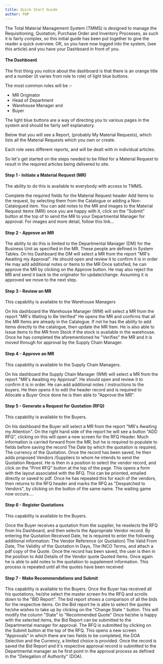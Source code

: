 ```yaml
---
title: Quick Start Guide
author: PAP
---
```


The Total Material Management System (TMMS) is designed to manage the Requisitioning, Quotation, Purchase Order and Inventory Processes, as such it is fairly complex, so this initial guide has been put together to give the reader a quick overview.
OK, so you have now logged into the system, (see this article) and you have your Dashboard in front of you.

#### The Dashboard

The first thing you notice about the dashboard is that there is an orange title and a number (it varies from role to role) of light blue buttons.

The most common roles will be :-

- MR Originator
- Head of Department
- Warehouse Manager and
- Buyer

The light blue buttons are a way of directing you to various pages in the system and should be fairly self explanatory.

Below that you will see a Report, (probably My Material Requests), which lists all the Material Requests which you own or create.

Each role sees different reports, and will be dealt with in individual articles.

So let's get started on the steps needed to be filled for a Material Request to result in the required articles being delivered to site.

#### Step 1 - Initiate a Material Request (MR)
The ability to do this is available to everybody with access to TMMS.

Complete the required fields for the Material Request header
Add Items to the request, by selecting them from the Catalogue or adding a Non-Catalogued item.
You can add notes to the MR and images to the Material Request Items (MRI)
once you are happy with it, click on the "Submit" button at the top of to send the MR to your Departmental Manager for approval.
For images and more detail, follow this link...

#### Step 2 - Approve an MR
The ability to do this is limited to the Departmental Manager (DM) for the Business Unit as specified in the MR. These people are defined in System Tables.
On his Dashboard the DM will select a MR from the report "MR's Awaiting my Approval".
He should open and review it to confirm it is in order
He may add additional notes or Items to the MR
Once satisfied, he can approve the MR by clicking on the Approve button. He may also reject the MR and send it back to the originator for update/change.
Assuming it is approved we move to the next step.

#### Step 3 - Review an MR
This capability is available to the Warehouse Managers

On his dashboard the Warehouse Manager (WM) will select a MR from the report "MR's Waiting to Be Verified"
He opens the MR and confirms that all the MR Items are already in the Catalogue. If not he has the ability to add items directly to the catalogue, then update the MR Item.
He is also able to Issue items to the MR from Stock if the stock is available in the warehouse.
Once he has completed the aforementioned he "Verifies" the MR and it is moved through for approval by the Supply Chain Manager.

#### Step 4 - Approve an MR
This capability is available to the Supply Chain Managers.

On his dashboard the Supply Chain Manager (WM) will select a MR from the report "MR's Awaiting my Approval".
He should open and review it to confirm it is in order.
He can add additional notes / instructions to the buyers.
He then opens it to edit the header record and is required to Allocate a Buyer
Once done he is then able to "Approve the MR".

#### Step 5 - Generate a Request for Quotation (RFQ)
This capability is available to the Buyers.

On his dashboard the Buyer will select a MR from the report "MR's Awaiting my Attention".
On the right hand side of the report he will see a button "ADD RFQ", clicking on this will open a new screen for the RFQ Header.
Much information is carried forward from the MR, but he is required to populate to fields before saving the record
The Date by which the quotation is required,
The currency of the Quotation.
Once the record has been saved, he then adds proposed Vendors /Suppliers to whom he intends to send the Quotation Request.
He is then in a position to select the vendor record, and click on the "Print RFQ" button at the top of the page. This opens a form with the layout associated with the RFQ. This can be prionted, emailed directly or saved to pdf.
Once he has repeated this for each of the vendors, then returns to the RFQ header and marks the RFQ as "Despatched to Vendors", by clicking on the button of the same name.
The waiting game now occurs....

#### Step 6 - Register Quotations
This capability is available to the Buyers.

Once the Buyer receives a quotation from the supplier, he reselects the RFQ from his Dashboard, and then selects the Appropriate Vendor record.
By entering the Quotation Received Date, he is required to enter the following additional information:
The Vendor Reference (or Quotation)
The Valid From Date,
The Validity of the Quotation in Days,
The INCO Terms,
and attach a pdf copy of the Quote.
Once the record has been saved, the user is then in the position to
Add Details of the Vendor quote Quoted Items.
Once again he is able to add notes to the quotation to supplement information.
This process is repeated until all the quotes have been received

#### Step 7 - Make Recommendations and Submit
This capability is available to the Buyers.
Once the Buyer has received all his quotations, he/she select the master screen fro the RFQ and scrolls down to the "BID Report". The bid report shows a comparison of all the bids for the respective items.
On the Bid report he is able to select the quotes he/she wishes to take up by clicking on the "Change State " button. This will modify the column "State" to "Recommended Quote"
Once he/she is happy with the selected items, the Bid Report can be submitted to the Departmental manager for approval.
The RFQ is submitted by clicking on the Submit button at the top of the RFQ. This opens a new screen "Approvals" in which there are two fields to be completed,
the DOA Selection and
the Currency, a limited choice is provided.
Once the record is saved the Bid Report and it's respective approval record is submitted to the Departmental manager as he first point in the approval process as defined in the "Delegation of Authority" (DOA).
